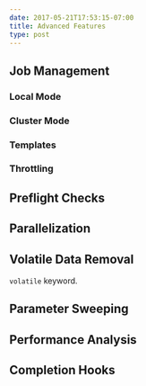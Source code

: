```yaml
---
date: 2017-05-21T17:53:15-07:00
title: Advanced Features
type: post
---
```


## Job Management

### Local Mode

### Cluster Mode

### Templates

### Throttling


## Preflight Checks

## Parallelization

## Volatile Data Removal

`volatile` keyword.

## Parameter Sweeping

## Performance Analysis

## Completion Hooks
